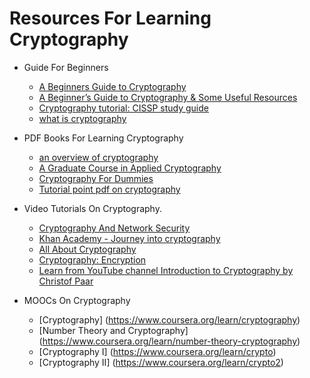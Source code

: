Resources For Learning Cryptography
==================================

+ Guide For Beginners
	+ [A Beginners Guide to Cryptography](http://epictuts.blogspot.in/2011/06/beginners-guide-to-cryptography.html)
	+ [A Beginner’s Guide to Cryptography & Some Useful Resources](https://www.comparitech.com/blog/information-security/cryptography-guide/)
	+ [Cryptography tutorial: CISSP study guide](http://searchitchannel.techtarget.com/tutorial/Cryptography-tutorial-CISSP-study-guide)
	+ [what is cryptography](https://www.synopsys.com/software-integrity/resources/knowledge-database/cryptography.html)

+ PDF Books For Learning Cryptography
	+ [an overview of cryptography](http://www.garykessler.net/library/crypto.html)
	+ [A Graduate Course in Applied Cryptography](https://crypto.stanford.edu/~dabo/cryptobook/draft_0_2.pdf)
	+ [Cryptography For Dummies](https://doc.lagout.org/network/3_Cryptography/Cryptography%20for%20Dummies.pdf) 
	+ [Tutorial point pdf on cryptography](https://www.tutorialspoint.com/cryptography/cryptography_tutorial.pdf)

+ Video Tutorials On Cryptography.
	+ [Cryptography And Network Security](http://nptel.ac.in/courses/106105031/1)
	+ [Khan Academy - Journey into cryptography](https://www.khanacademy.org/computing/computer-science/cryptography)
	+ [All About Cryptography](http://freevideolectures.com/Course/3027/Cryptography-and-Network-Security)
	+ [Cryptography: Encryption](https://ocw.mit.edu/courses/electrical-engineering-and-computer-science/6-046j-design-and-analysis-of-algorithms-spring-2015/lecture-videos/lecture-22-cryptography-encryption/)
	+ [Learn from YouTube channel Introduction to Cryptography by Christof Paar](https://www.youtube.com/channel/UC1usFRN4LCMcfIV7UjHNuQg)
+ MOOCs On Cryptography
	+ [Cryptography] (https://www.coursera.org/learn/cryptography)
	+ [Number Theory and Cryptography] (https://www.coursera.org/learn/number-theory-cryptography)
	+ [Cryptography I] (https://www.coursera.org/learn/crypto)
	+ [Cryptography II] (https://www.coursera.org/learn/crypto2)
